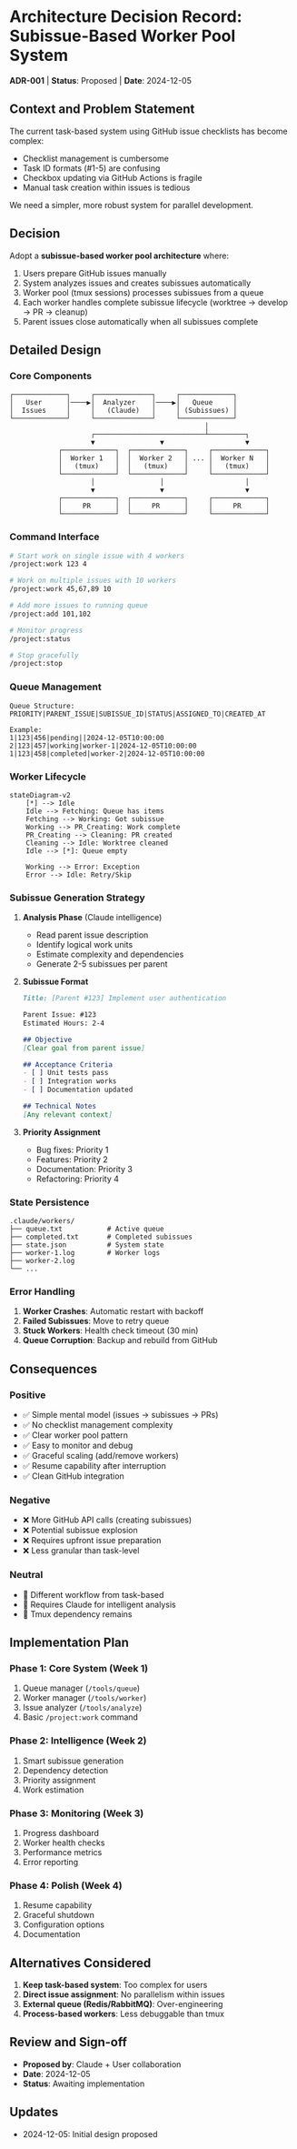 # Architecture Decision Record: Subissue-Based Worker Pool System

**ADR-001** | **Status**: Proposed | **Date**: 2024-12-05

## Context and Problem Statement

The current task-based system using GitHub issue checklists has become complex:
- Checklist management is cumbersome
- Task ID formats (#1-5) are confusing  
- Checkbox updating via GitHub Actions is fragile
- Manual task creation within issues is tedious

We need a simpler, more robust system for parallel development.

## Decision

Adopt a **subissue-based worker pool architecture** where:
1. Users prepare GitHub issues manually
2. System analyzes issues and creates subissues automatically
3. Worker pool (tmux sessions) processes subissues from a queue
4. Each worker handles complete subissue lifecycle (worktree → develop → PR → cleanup)
5. Parent issues close automatically when all subissues complete

## Detailed Design

### Core Components

```
┌─────────────┐     ┌──────────────┐     ┌─────────────┐
│   User      │────▶│  Analyzer    │────▶│   Queue     │
│  Issues     │     │   (Claude)   │     │ (Subissues) │
└─────────────┘     └──────────────┘     └─────────────┘
                                                │
                    ┌───────────────────────────┴─────────┐
                    ▼                ▼                    ▼
            ┌─────────────┐  ┌─────────────┐     ┌─────────────┐
            │  Worker 1   │  │  Worker 2   │ ... │  Worker N   │
            │   (tmux)    │  │   (tmux)    │     │   (tmux)    │
            └─────────────┘  └─────────────┘     └─────────────┘
                    │                │                    │
                    ▼                ▼                    ▼
            ┌─────────────┐  ┌─────────────┐     ┌─────────────┐
            │     PR      │  │     PR      │     │     PR      │
            └─────────────┘  └─────────────┘     └─────────────┘
```

### Command Interface

```bash
# Start work on single issue with 4 workers
/project:work 123 4

# Work on multiple issues with 10 workers  
/project:work 45,67,89 10

# Add more issues to running queue
/project:add 101,102

# Monitor progress
/project:status

# Stop gracefully
/project:stop
```

### Queue Management

```
Queue Structure:
PRIORITY|PARENT_ISSUE|SUBISSUE_ID|STATUS|ASSIGNED_TO|CREATED_AT

Example:
1|123|456|pending||2024-12-05T10:00:00
2|123|457|working|worker-1|2024-12-05T10:00:00
1|123|458|completed|worker-2|2024-12-05T10:00:00
```

### Worker Lifecycle

```mermaid
stateDiagram-v2
    [*] --> Idle
    Idle --> Fetching: Queue has items
    Fetching --> Working: Got subissue
    Working --> PR_Creating: Work complete
    PR_Creating --> Cleaning: PR created
    Cleaning --> Idle: Worktree cleaned
    Idle --> [*]: Queue empty
    
    Working --> Error: Exception
    Error --> Idle: Retry/Skip
```

### Subissue Generation Strategy

1. **Analysis Phase** (Claude intelligence)
   - Read parent issue description
   - Identify logical work units
   - Estimate complexity and dependencies
   - Generate 2-5 subissues per parent

2. **Subissue Format**
   ```markdown
   Title: [Parent #123] Implement user authentication
   
   Parent Issue: #123
   Estimated Hours: 2-4
   
   ## Objective
   [Clear goal from parent issue]
   
   ## Acceptance Criteria
   - [ ] Unit tests pass
   - [ ] Integration works
   - [ ] Documentation updated
   
   ## Technical Notes
   [Any relevant context]
   ```

3. **Priority Assignment**
   - Bug fixes: Priority 1
   - Features: Priority 2  
   - Documentation: Priority 3
   - Refactoring: Priority 4

### State Persistence

```
.claude/workers/
├── queue.txt           # Active queue
├── completed.txt       # Completed subissues
├── state.json          # System state
├── worker-1.log        # Worker logs
├── worker-2.log
└── ...
```

### Error Handling

1. **Worker Crashes**: Automatic restart with backoff
2. **Failed Subissues**: Move to retry queue
3. **Stuck Workers**: Health check timeout (30 min)
4. **Queue Corruption**: Backup and rebuild from GitHub

## Consequences

### Positive
- ✅ Simple mental model (issues → subissues → PRs)
- ✅ No checklist management complexity
- ✅ Clear worker pool pattern
- ✅ Easy to monitor and debug
- ✅ Graceful scaling (add/remove workers)
- ✅ Resume capability after interruption
- ✅ Clean GitHub integration

### Negative  
- ❌ More GitHub API calls (creating subissues)
- ❌ Potential subissue explosion
- ❌ Requires upfront issue preparation
- ❌ Less granular than task-level

### Neutral
- 🔄 Different workflow from task-based
- 🔄 Requires Claude for intelligent analysis
- 🔄 Tmux dependency remains

## Implementation Plan

### Phase 1: Core System (Week 1)
1. Queue manager (`/tools/queue`)
2. Worker manager (`/tools/worker`)  
3. Issue analyzer (`/tools/analyze`)
4. Basic `/project:work` command

### Phase 2: Intelligence (Week 2)
1. Smart subissue generation
2. Dependency detection
3. Priority assignment
4. Work estimation

### Phase 3: Monitoring (Week 3)
1. Progress dashboard
2. Worker health checks
3. Performance metrics
4. Error reporting

### Phase 4: Polish (Week 4)
1. Resume capability
2. Graceful shutdown
3. Configuration options
4. Documentation

## Alternatives Considered

1. **Keep task-based system**: Too complex for users
2. **Direct issue assignment**: No parallelism within issues
3. **External queue (Redis/RabbitMQ)**: Over-engineering
4. **Process-based workers**: Less debuggable than tmux

## Review and Sign-off

- **Proposed by**: Claude + User collaboration
- **Date**: 2024-12-05
- **Status**: Awaiting implementation

## Updates

- 2024-12-05: Initial design proposed